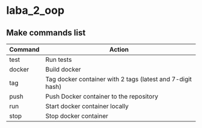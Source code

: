 # laba_2_oop

## Make commands list 

| Command | Action
| ------------- |  ------------- 
| test | Run tests 
| docker | Build docker
| tag | Tag docker container with 2 tags (latest and 7-digit hash)
| push| Push Docker container to the repository 
| run | Start docker container locally
| stop| Stop docker container
